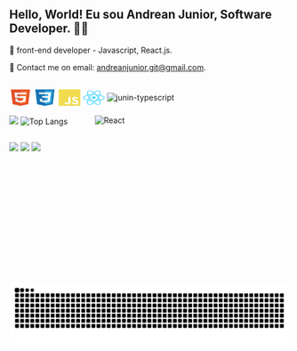 ## Hello, World! Eu sou Andrean Junior, Software Developer. ✌🏽


 🚀 front-end developer - Javascript, React.js.
 
 📧 Contact me on email: andreanjunior.git@gmail.com.
 
<div style="display: inline_block"><br>
   <img align="center" alt="junin-HTML" height="30" width="40" src="https://raw.githubusercontent.com/devicons/devicon/master/icons/html5/html5-original.svg">
  <img align="center" alt="junin-CSS" height="30" width="40" src="https://raw.githubusercontent.com/devicons/devicon/master/icons/css3/css3-original.svg">
   <img align="center" alt="junin-Js" height="30" width="40" src="https://raw.githubusercontent.com/devicons/devicon/master/icons/javascript/javascript-plain.svg">
   <img align="center" alt="junin-React" height="30" width="40" src="https://raw.githubusercontent.com/devicons/devicon/master/icons/react/react-original.svg">
   <img align="center" alt="junin-typescript" height="30" width="40" src="https://cdn.jsdelivr.net/gh/devicons/devicon@latest/icons/typescript/typescript-original.svg" />        
</div>

<div style="display: inline_block"><br>

 <img  src="https://github-readme-stats.vercel.app/api?username=andreanjunior&show_icons=true&hide=contribs,prs&theme=shadow_blue" style="width: 50%;"/>
  <img src="https://github-readme-stats.vercel.app/api/top-langs/?username=andreanjunior&layout=compact&theme=shadow_blue" alt="Top Langs" style="width: 50%;" />
    <img align="right" alt="React" src="https://cdn.discordapp.com/attachments/1014170850834006096/1276899277062541312/4hss.gif?ex=66cb349f&is=66c9e31f&hm=f6a5bf7350ef0aaf0a91e13ee166f6b65301cf8ee600e06f2453f8ae0e8aa69c" height="300" width="350"  >
</div>


  ##

  <div>
     <a href="https://discord.gg/junior_andrean_89807" target="_blank"><img src="https://img.shields.io/badge/Discord-7289DA?style=for-the-badge&logo=discord&logoColor=white" target="_blank"></a> 
  <a href = "mailto:andreanjunior.git@gmail.com"><img src="https://img.shields.io/badge/-Gmail-%23333?style=for-the-badge&logo=gmail&logoColor=white" target="_blank"></a>
  <a href="https:/www.linkedin.com/in/andrean-jr1997" target="_blank"><img src="https://img.shields.io/badge/-LinkedIn-%230077B5?style=for-the-badge&logo=linkedin&logoColor=white" target="_blank"></a> 

  <picture>
  <source media="(prefers-color-scheme: dark)" srcset="https://raw.githubusercontent.com/andreanjunior/andreanjunior/output/github-contribution-grid-snake-dark.svg">
  <source media="(prefers-color-scheme: light)" srcset="https://raw.githubusercontent.com/andreanjunior/andreanjunior/output/github-contribution-grid-snake.svg">
  <img alt="github contribution grid snake animation" src="https://raw.githubusercontent.com/andreanjunior/andreanjunior/output/github-contribution-grid-snake.svg">
</picture>

  </div>
          
          

